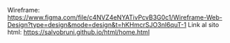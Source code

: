 Wireframe: https://www.figma.com/file/c4NVZ4eNYATivPcvB3G0c1/Wireframe-Web-Design?type=design&mode=design&t=hKHmcrSJO3nl6quT-1
Link al sito html:  https://salvobruni.github.io/html/home.html
